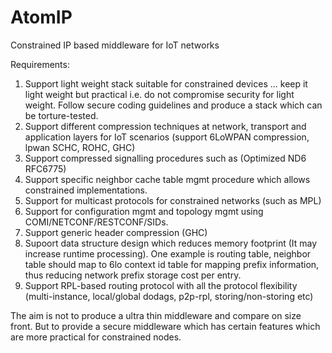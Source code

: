 # AtomIP
Constrained IP based middleware for IoT networks

Requirements:
1. Support light weight stack suitable for constrained devices ... keep it light weight but practical i.e. do not compromise security for light weight. Follow secure coding guidelines and produce a stack which can be torture-tested.
2. Support different compression techniques at network, transport and application layers for IoT scenarios (support 6LoWPAN compression, lpwan SCHC, ROHC, GHC)
3. Support compressed signalling procedures such as (Optimized ND6 RFC6775)
4. Support specific neighbor cache table mgmt procedure which allows constrained implementations.
5. Support for multicast protocols for constrained networks (such as MPL)
6. Support for configuration mgmt and topology mgmt using COMI/NETCONF/RESTCONF/SIDs.
7. Support generic header compression (GHC)
8. Supoort data structure design which reduces memory footprint (It may increase runtime processing). One example is routing table, neighbor table should map to 6lo context id table for mapping prefix information, thus reducing network prefix storage cost per entry.
9. Support RPL-based routing protocol with all the protocol flexibility (multi-instance, local/global dodags, p2p-rpl, storing/non-storing etc)

The aim is not to produce a ultra thin middleware and compare on size front. But to provide a secure middleware which has certain features which are more practical for constrained nodes.
